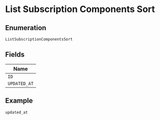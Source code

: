 
# List Subscription Components Sort

## Enumeration

`ListSubscriptionComponentsSort`

## Fields

| Name |
|  --- |
| `ID` |
| `UPDATED_AT` |

## Example

```
updated_at
```

